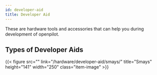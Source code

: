 ```yaml
---
id: developer-aid
title: Developer Aid
---
```


These are hardware tools and accessories that can help you during development of openpilot.

## Types of Developer Aids

{{< figure src="" link="/hardware/developer-aid/smays/" title="Smays" height="141" width="250" class="item-image" >}}

